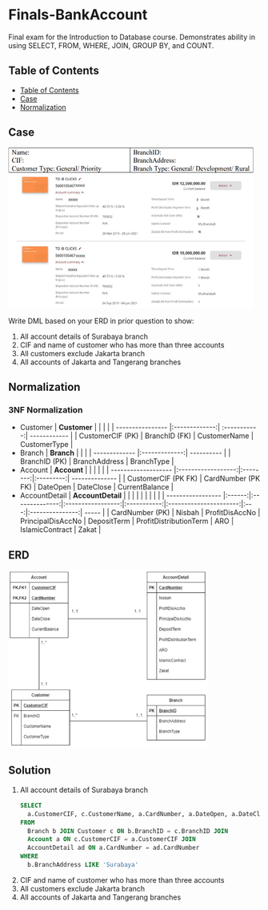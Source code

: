 # Finals-BankAccount
Final exam for the Introduction to Database course. Demonstrates ability in using SELECT, FROM, WHERE, JOIN, GROUP BY, and COUNT.

## Table of Contents  
  * [Table of Contents](#table-of-contents)
  * [Case](#case)
  * [Normalization](#normalization)
  

## Case
<img src="https://github.com/zahraprivias/Finals-BankAccount/blob/d266e1faa5efc4e1cc450282ebb5726baff67fab/soal.png" alt="Image" width="490" height="320">

Write DML based on your ERD in prior question to show:  
1. All account details of Surabaya branch  
2. CIF and name of customer who has more than three accounts  
3. All customers exclude Jakarta branch  
4. All accounts of Jakarta and Tangerang branches  

## Normalization
### 3NF Normalization  
- Customer
  | **Customer**     |               |              |              |
  | ---------------- |:-------------:| :-----------:| ------------ |
  | CustomerCIF (PK) | BranchID (FK) | CustomerName | CustomerType |  
- Branch
  | **Branch**    |               |            |
  | ------------- |:-------------:| ---------- |
  | BranchID (PK) | BranchAddress | BranchType |
- Account
  | **Account**         |                    |          |           |                |
  | ------------------- |:------------------:|:--------:|:---------:| -------------- |
  | CustomerCIF (PK FK) | CardNumber (PK FK) | DateOpen | DateClose | CurrentBalance |
- AccountDetail
  | **AccountDetail** |        |                |                   |             |                        |     |                 |       |
  | ----------------- |:------:|:--------------:|:-----------------:|:-----------:|:----------------------:|:---:|:---------------:| ----- |
  | CardNumber (PK)   | Nisbah | ProfitDisAccNo | PrincipalDisAccNo | DepositTerm | ProfitDistributionTerm | ARO | IslamicContract | Zakat |
  
## ERD
<p>
    <img src="https://github.com/zahraprivias/Finals-BankAccount/blob/0df58ac7e6b0671df3e387be65c76484ad2fb6da/ERD.png" width="400" height="355"/>
</p>

## Solution
1. All account details of Surabaya branch  
   ```sql
   SELECT  
     a.CustomerCIF, c.CustomerName, a.CardNumber, a.DateOpen, a.DateClose, a.CurrentBalance, ad.Nisbah, ad.ProfitDisAccNo, ad.PrincipalDisAccNo, ad.DepositTerm, ad.ProfitDistributionTerm, ad.ARO, ad.IslamicContract, ad.Zakat  
   FROM  
     Branch b JOIN Customer c ON b.BranchID = c.BranchID JOIN  
     Account a ON c.CustomerCIF = a.CustomerCIF JOIN  
     AccountDetail ad ON a.CardNumber = ad.CardNumber  
   WHERE  
     b.BranchAddress LIKE 'Surabaya'
   ```
2. CIF and name of customer who has more than three accounts  
3. All customers exclude Jakarta branch  
4. All accounts of Jakarta and Tangerang branches  
